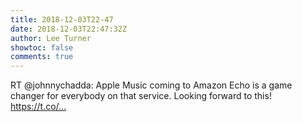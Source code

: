 ```yaml
---
title: 2018-12-03T22-47
date: 2018-12-03T22:47:32Z
author: Lee Turner
showtoc: false
comments: true
---
```


RT @johnnychadda: Apple Music coming to Amazon Echo is a game changer for everybody on that service. Looking forward to this! https://t.co/…

